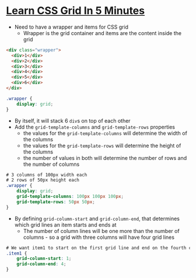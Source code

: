 # [Learn CSS Grid In 5 Minutes](https://medium.com/free-code-camp/learn-css-grid-in-5-minutes-f582e87b1228)

* Need to have a wrapper and items for CSS grid
  * Wrapper is the grid container and items are the content inside the grid

```html
<div class="wrapper">
  <div>1</div>
  <div>2</div>
  <div>3</div>
  <div>4</div>
  <div>5</div>
  <div>6</div>
</div>
```

```css
.wrapper {
    display: grid;
}
```

* By itself, it will stack 6 `div`s on top of each other
* Add the `grid-template-columns` and  `grid-template-rows` properties
  * the values for the `grid-template-columns` will determine the width of the columns
  * the values for the `grid-template-rows` will determine the height of the columns
  * the number of values in both will determine the number of rows and the number of columns

```css
# 3 columns of 100px width each
# 2 rows of 50px height each
.wrapper {
    display: grid;
    grid-template-columns: 100px 100px 100px;
    grid-template-rows: 50px 50px;
}
```

* By defining `grid-column-start` and `grid-column-end`, that determines which grid lines an item starts and ends at
  * The number of column lines will be one more than the number of columns - so a grid with three columns will have four grid lines

```css
# We want item1 to start on the first grid line and end on the fourth column line
.item1 {
    grid-column-start: 1;
    grid-column-end: 4;
}
```